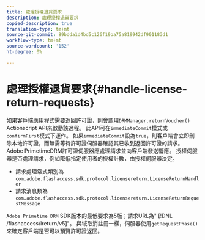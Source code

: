```yaml
---
title: 處理授權退貨要求
description: 處理授權退貨要求
copied-description: true
translation-type: tm+mt
source-git-commit: 89bdda1d4bd5c126f19ba75a819942df901183d1
workflow-type: tm+mt
source-wordcount: '152'
ht-degree: 0%

---
```



# 處理授權退貨要求{#handle-license-return-requests}

如果客戶端應用程式需要返回許可證，則會調用`DRMManager.returnVoucher()` Actionscript API來啟動該過程。 此API可在`immediateCommit`模式或`confirmFirst`模式下運作。 如果`immediateCommit`設為`true`，則客戶端會立即刪除本地許可證，而無需等待許可證伺服器確認其已收到返回許可證的請求。 Adobe PrimetimeDRM許可證伺服器應處理請求並向客戶端發送響應。 授權伺服器是否處理請求，例如降低指定使用者的授權計數，由授權伺服器決定。

* 請求處理常式類別為`com.adobe.flashaccess.sdk.protocol.licensereturn.LicenseReturnHandler`
* 請求消息類為`com.adobe.flashaccess.sdk.protocol.licensereturn.LicenseReturnRequestMessage`

`Adobe Primetime DRM` SDK版本的最低要求為5版；請求URL為&quot; [!DNL /flashaccess/lreturn/v5]&quot;。 與域取消註冊一樣，伺服器使用`getRequestPhase()`來確定客戶端是否可以預覽許可證返回。
